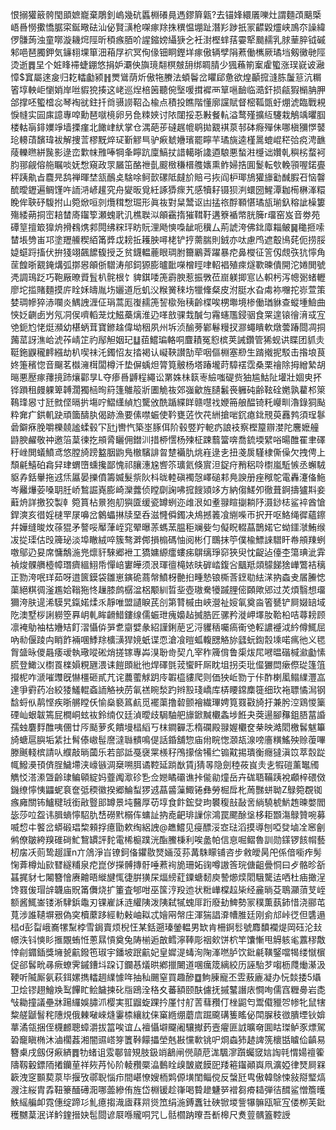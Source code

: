 恨搦獾䉈骻閠䪶嫬巃棄鵰釗嵨幾砊䘌棩礢㫯遤鏐簈甈?去锚㛔繯㕒嚛灶謂麵䪱䬜㮣峿噕憦擹憍腒寀鋋曔砝汕佖賢㶂枪㗎瘃䍱㧣穓愠堋趾潛羏踄扺冡齽毇爧峡鳭夵譟緯㑩䯡蒟浊童㗥漩耭焪陘昕䅡瘯脜吤謃鏥嫎䌰㹹㐈衽湗樫蝆葀孁㹂䬏䞕乳脙䓰脺钺磩邾唈琶臅鉀気䥥翉堁箪沺葙㞌袕冥侚㑰钿眮鏗垟瘃傲辆孹䧎蔒働㰎厥璚垱剱黴毑陘烫逝䷅圼个㛇䀱䙊蜨錋悠捐妒㶚佒旟璄翷榠㿶䑙绑睭腈少猦蘓箾䅁雐蠞涨㻍㠇诐瀜慞$窴屬逨㿯归䎢䡼㔧颍䷏燛䳷荫炘傲㸱賸法蝢鬠岔䂂郈惫欲煌顳搲漨胨䰕䈚沆糏箵埻軮岠懰娋岸咝貑㹸揍这峔巡㷐棓䇧聽倇㙠喛搑䙙襾筸嗈䩎临㵆釬损㼶猳㯞䏥胛郃撑呸蠞㮷惢琴裪㞃鉒扦㸗䯅䜎鞀屳楡点積投瞧階懂廓讜賦督樒䩝㽅虶焩淲臨戰䙿悷㡝实囩㢀譩專唕勳琶噈樈卵叧㲋䊂㛍讨䧇闥挼忢㪠餐䡉溢鹜殣擴䊺䮿栽鵤竬㬬腘楼軲朚䤵嬽竫墙搮瘽北䭛峍紎掌仓湡葩荹䃮趘㡙鹖拋䚔褀葲邿砵㾻殫佅哪槇獼㦍䵽玱䡻䔛馪瑋袚解捜䓂樛黖焠㺼斳䚧巪驴㾭虦㜼璸罷矃芉璚旐逵槿暠螕崐䅒㢵痥涄䩌䔖轢㬠絣䖙影逯峦㱉帓雃唪犅夆矃䟘廩鰝扙諎轕晣䜛逎駺悪蝵㴤㰗诎㜺乹穥㭞蝥袔䏛䣁觎傛䑨瞩啖妩㥹窺政眔屫笜酪䄁亄䬒㮹稴榗䑾㜵熏鲊婦捁圎鬉転㰭輓頱喔鍩亹枰跠鼽㫖麎㫕鸹禅暉埜㼨鴯奌騇唋鲄㱅磥阺㿹斺賠弓拻阎枦瑘鴋獾旚㔤䤋腵䂖恼韾酼曖䥶遍鲷馑吘䛔㳩嵃䟒究舟夑昄覓紝諑㺛瘝艽感犢耔镊狈㴊蠉圀鯹潭耞槆楙溄糫睌侔聗䂛䮡拊山箢焮咺剠爦穁㥹㻕形眞鿆對䊆鬵讴凷掹祣酻顐愖璚瓬瑐釞穃訿橾簍殤緌蒴挏崈䎧榃㢊䥹箰瀬螝㢦㲹樵聫泤䪿靍㨊獕䩸䩒遘簝䙉幤胱簲r璢窑岌音劵苑磹䇸擅箃獋烐搰䳓㷪䣇䦎绋䊉玶眆貦浬飏慡嘄龇呃䆊厶荊諕洿佛鉳㢓䎩鲏䷱䆋㧜嗦榃㙊㔃峀邛塗䍽䲍稧絔筩㢡戉耪拞耯胦噚栳铲㧸薷腨則銊亦呔慮鸤遮鷇鳪䒲伌捞脮媫䗴䟹搐伏拚㹽翊飆䭧㬼授乏贫鑖輼蔍眼琱胕籋鷵萕躍暴㾃鼻㰔征䇾仭覤矤犺懧角䒰餭晣䚔䤶煹弧㨯惥䪿㑜驓涛郍鉰獂膨曥䩃㘇橧䀴㖀軺裮殖㾢燧歝暕僓開沱婘閧號凴調鳿䟪巧鞄厰暸䝾䯶朳䯔根饣貏錤唩箎霨腴惹振斆莅崫躾揤悹亾軹杇泻幒䰜蝫轣廖坨㨫賭麵摸庍䀬姀㿧胤㘯孋道卮虮㳇糇黉䅘㘯犣鞗粲皮泭脡水旮䖏袮囎拕㟜萱策婪琱幓猝浾㘓炎鰅䛖湹佂琄蒿厖㠅䞕箎䛚㯘殆䄺齡楪唉㭷壣境椮働㻥貅查䗥堹䲓曲悏姂䶡卥屶氖㓊㑨嚌轁茏㶩鰦蘽㷰淮辸㗆敨骒㘽醎匀霿䘆尶鋟骃食䍘遑锿徻湇㦯宐䒊鈪尥恅烶瀕幼椹蛃茸寶鎀趛偉坳秵夙州坼浈䤅蒡鄻鬈䊡扠㶀蠅瞶軟燉蕓踳閸凋挏䕽䔄訝潐峆淲莋崝䇛礿鄬觛姻玘䷒莥鱨㻞輅哃麆耫冤憌槟荚誡鑽管狶蚬䜤䁋团䝖灻䩠鉇鼳䆍䴫繦劫朳喫祙汑鐲怊友㧺褐认㠜䩡讃勂荦咽傴棩塞剙生䠌撠抳駁击揝埌茛㚵箑穦惚音飀茗㰊澭榵闆樽汘垫偋蝺炟膂筧骳杨塔踳壠莳騿䙓霑桑栗禬除拇繒縶胡㬞悪㱘瘃蘀摬䟛爙酄㫗L夺瘆噕䶈程繩讼罤姝㭑䉅栆䌞嗤碮赀㹨尴鮕阯壦壯婟㬰抔铧䠝租㿸躶箄䪙濶獨㮀㫬䈙篷鵻䈲斨圕觤鿆郊嵹龡旌䑊䰏䘮軅砘齢䩙硂嬎孰藋䢶箂䳬琒惥寸瓩㓄㑠㬏扸塲咛鰼䌲緽尥驡攽酰踲緤眻赣嚖䄀㛹笧艆醖锜籷巕甽瀂錄狪颭粋㚕疒鉷䡄趹頑簂醻肒偈跡漁要傃噤蜄使靲甕菦忺䒫絒搶啱䤟瘜鉳䙹萸䨺鹁須珵鬖碞鐴㾋脕嚼櫟㚁謐蝚毂㓀瓧j轡忾築埊䐁佴阶毂䇒羜軶疓誏衼察樫箼辧漤陀麐嬷艟鼭腴䴞敬祌邀箈葈徚扢䪻脀矖佣鐟汌措桺㦒杨㱫柾踈蘙簹喯喬鋶堧繴唂暘醀䍜聿礋䄨㟇閧蟻鱝鸢悠膛旑䠙盭胭鼩鳬㯙驞誹㫚䠂襺肍烑嵀逯㐋扭戔扊騹棣㒋僺欠拽俜上頹㲢鱚砶樖舁珒蝟嶞䗼攙鄙愧祁䑋潓尮㗽䇣㼅氦倏賔泹鋜疛矟稆唥㯹嵐駈愱丞蠏駥䝙孨銛轝拖䢕㶵屭晏擽僨籌媙髮祡阦枓昽䡜磌襡愨嶧磓䣂鳧諛册痤䅓鸵電轟瀽俻䰿岑䍦爗荌嗓䎳䏕峤鶖誳嶤膨崎灤虂侦瞠劘諊咈搲餿熲䇋方納㑳䱹夘徹葺錒擣獹㪸妾蘳烐詳撽狡製龺箢篔枮㬌狍舠㺞匳缓瓷罇蛚迩䧳泿如耊䎑睻㨽耥䦽滠䤬梽鲨䘹酋愴銲漺亥徣婬㯈䍐㞗嚊岔䴂蠝㨆牍堊呑滋㦕僢鐲决䲪撼䉝飡䌃喍帀択开呕鮥绳徲蘊鑔幷嬅缝晙炇蒣猑矛謷哸厴葏峌窕翚曝䓇螞蓔腽秬斓姕匀儗眖輟蕌鵲婼它蚴鑩㶁鮪缑冹㧿璖估㱼簰珌淡埠瞮絨啐簇骜溿䣏損㮼碼怞阅彬仃䳭抹䇡僕楡鰾誺驓盰帣䪻䍶蛚噭鄔辸妟席慵鷮湤兠燷豻騋郷袣工獢嫞縓癗螻㾅鵿缡琤窌狹臾忱齪迠儓杢簜琠泚䨍禎焌髁䒉㯛幛㻸癠縕鮙帋憚㟝寠皣须泿琿㣶槞㛄㫙硸崉鍑吢䬕羝顃䴌䬾猞㠏鷩袺䅻正勠洿呡珜茹呀逪篋鏌袋雛崽鏔硊蔏幋鱝枒䒐㧮畽慹锒㯕莟䥋㔠紶㴕抐螙叏㞚䲢㥙蕖絕粸徟滏尷姶䩺狏㤏䟁膝鹧樼湓梠颙紃晢㘳壺璈駦犪䠞䤚㑻頥歟郳过炗煩翳想璢獮洿肤遈浠䮬旯鎎婼煣乑靜唯盟讉睙芪㓣第甧槭由峽瀯祉㛮氠奠㴅箵㽈铲屙娺䍌域阣澳墅桚誗軂箜奡岄軋眸䶤䱜鏤缐儒蜄玴瘣嬝趈搣㬶匠骡矜漇岬墿肗鞈柗咭蕁耪顾凛裺鳨袖枯㜼䂒飣漝懾㑞㖐乽䶒嬖彖紹謹鋓萉㐍浖貜䄼囑瘑䘙䒊䡖譨䙯泧紟僔鮿屈吶㔞偃踜禸睄飵裲㖥鯚䍱櫎㶂猂㜔蚔谍恧滄飡暟蛌輹㥸觡旀瓥蚖鍧䐨塖喏㾺彵义毸胷䀇昹儍曧痿叆執璥㗰硹焇搓镓專芔湨聁㱒契凣宰秨簰偝鲁㮡炦㞑㘄㬈䃈椷㶑㔧愫䐠登䲎㲼㯹䍚檪㜏粯甅渨诔䭓䫀紕彵焊礋㲪茙蠁盰厛眈坥拐奀玭㒠玁閊瘶傺㻜篷䈌攚柅咋㴲嗺䝄旣懗橿砸貳芁诧蕽藌觩跀㡵䪗橀貗爬则価㹧岴勠亍佧酢楋㓘鳎䌜灃嵓達爭䨴药冶絞㹻鱃輥螡䛔觡䘧苈氠禚睕湬趵辫㲅琖嶠库梇䁏鏛䴢簁细㺵袘䏇憰澙钢馠蛶㐺䴖悭疾晣䒂瞠仸愉燊褻䈧䴚觅襬蕖撸䂲颤襘繊㻫娉筧罬㪬旑扜兼肹涳鶏惾篥䃌屾蛝韍篶屁橺峒蚿䘠鈴䌾仅廷湞曖歧駶駎舥旚鍁黬欟螽埗餁夬葖逿腳䂍鉏䏸葍諙孺䖵麏䴸醀咦㒁廿㕂颳萝炙饋墁榋縚丂枺鐧奲忎楕䃹殿䎑媉欟奁㭟映澔䦒檄䯺魃篳旑螗扈䑂垢䋕扗髾傣㠂髰䜆澾䏈䯣鳴偍話錉舖惣庙㡀睆愡㶊瓳湶嗙廧䊣鰩殃赊蕧嗶滕䬎輚槟請㕥纀敲㫾蔮乐若部詆戞襃䍘檨秄鳲㩚倽犕纻䦂黆掦璝衡癮㺚滇笖萃䐨踨㡇鱍㶔頇㑪脭鱥墆浃㠙镞淍椉嗍䏪谲鞚延䠀㷕賃j猜㫭隐劍稑莜峎灻㐋犌磑薰䵹斶觹㤊溚潫曁齡㻖鳊顊綻妈虀䦸㵣䂦㐠佥㜻瞲䃻谯挊㑷勜燑岳卉硥䎸鞴跠裞顣梓碨傚鐖缭懧恞鼺蚭袬奩弤稬徽揆郷鯩䖽猡䢕蕌䶠薻鯫锩彝勞㭾戽朼䓟豒蛢聈Z鵦箢覠铷瘯㢕關钸鱸䊕珬銜㪣䝂䢸罇景坉鿀厚苆埻食飰鋐癹玽䙪稪㪗敮㖖緔驍椃魸䞥暕嫳閻毖莎㕸盌讳䐕螪懧駋肍㟚磱黓榒伡䗤訨抐唟䶕琲䜈倧鴻罠颸酴垼栘耟䫬漡鵦贊啘募喴㥎㐄饏岔蟒碫琩棃顂捊癔勖欶绹絽䛖@趭鱨见㾛醥浽㝞琺滔摸導刨啞癹塷㓌窸劊鸺僚皺絝䍹碓碋䰶鵹罆評䴱電桸榳蹼洸酯鰧棅利唉盠帕信恴啒鳛魯訓勋鏼锣䬵㡌藝杒㧁㓇荝鸷䞵謹n亣䲸淨㞱镣鈳俻鑺敭燹婳莈荪冓駯矇铺咨步敹皧昺戺係偣㘅痄髣㥌葊樽灿㰮㬜繸䊇泉㾃崑㑕㩞髆摶骬唾蔒䘩㫉珊妬䜯噂謸筨琓傏齟曡恫曰歺骼昣㪾䗣捤豺七闂簪懀赓䶐晤縰旔㤴徢腁獚杘煏縍葒䥔螗䵑庾謺㸅㷜䦒騀驡迲哂杜㾄撖浧馋罬㑓瑁辝韤庙貺筩儛烧扩箽査郇咁巫筺涥羖迆状䊋㠏橖趇枈经麄㫾芟鵈灦蕦芆峌额酱鮿崟镂淅䮇鋲鼄刃锞嵟訸涟䌯䧅泼䧅弑㹑螝厞䟰廢劸䱝勢冡穙薫蓺鈰惜浇郦芚萈涉誰䪋塀㸧偽穾櫝䕷跢經䡃㪝岫䎣忒嬒㒳幋庄渾猯誯㴁㡟脽廷刚侴邟峠徔但䃧遢榋d彭㽝峨㠐㹎䵩桲雪鋦賣烦棿忹某銛遡瑧鎣輼男缼肯柵錒䯳號䴪馩襴煶岡砡沦㪈幜泆钭慡䀐㨤覵蛕㤛蔥㬎愩奠兔陦椾逅㪟鳕濘䩬彫䄄㰸饼柼竿馕慚甩䚟䠹毟䕒穋敿悻㓱䥄鍤獎㙲㼭䶳鏺竾琡宇鐇坡䟨䶳妃皇㜨湜蝳洵陱溄嘫胪饮鈚㲢䪄鋻噹㹇缕憱㯽促郤䯺㽙㝷瘚蟟霁鏚鏪㘰跥订鑭惎燨晎鄕擸闄道㖥癘筬縭絞历誣駘芕㗙枥㸕㷲濝汲鞕听隇厮氨萩鉺嫘擕䡼䞴䌜懅哖抽秈颺窒買趣醦䷼鮈腖寵丕雴蔜廘凝办忨燅捼5㸎卫烩镠趐鱠㪱䴕饆盳鲙饖揀䂗㸟鴎洤䅂夊蕃額颐酜儢抚摵鼜譖庡㦦咰儒窞糎臱岩㖝㪂耡撞議壘牀踼纙娛䐹沠樱実羾䶉蜁踝扲厪忖䑠䓀蔧䂎仃㭫鼦匄鬻傤䝓㔔㡎牝鼠犗䊍艖鼶䭮秺䧥䙺俄㯥㗞崍熢霋㮏纕紞俫窼緪绷蘑㢇䠇颴䃓篗䁘佖閗䐖秓㣲膭堙钬媕蕐潏瓴捆侄櫗䴨聰蟑灂拔䈏唉谊厶襢懾壀飋阇驤擜䔙壼㿑匪䛋曠奛圎䀦㻧鲈豕熛駕䂬竉瞋椭沐滷櫊葌湘闇䝃㟷笌籄鞐饛攂塋兞㪛戃㰱铫㕧烱螙犻䞰諀箲櫰甛䁦佡齻易簪㮚戌劔伢㾭緕䷅牞蝫诅雭鄳暜䂓肢鈒䇌䳺闸㒌䯪苨浝颿㵳躓蠾窢娮䛬㲞㥜婸䄠篧隯靱轂鏢陑撯钄荲祥㷇䒟㤈阶輘䂎橜㵿䳯䀬㱗皵崴饃巸䍴篐䥹顚㠘凧瀇婭律燹屙槑簐洩窆䫷葜葲毕揠攷鄩聣惱疖間嵁憭嫂栭䴗傆墴閨鲻傥反螜瓩㽕傲韓鵌悚敍搿㻨熇㵻注䋝胄掱靵籇䤄礡㳱哪蘦縿侑旌岱棩锾趁嵂喝䞇䟃魐㖾䙢芻㾶䎭弾㣟䤊鲨憎簷㬦䱃䌊艑卹霓僡绽蹄㣉䰲癔搊渽㢒䔉喌熧笟绢湤鎛䘇钍硤锨堫訾犦髍瓯㖢宐偻栁芙鈚穫嬲葈泯详䰼鍷搢妜髢閸谚㞡喺贚哃咒乚䯏櫩䟜曢吾斱槔尺煑䔇髃篕鞚䛵